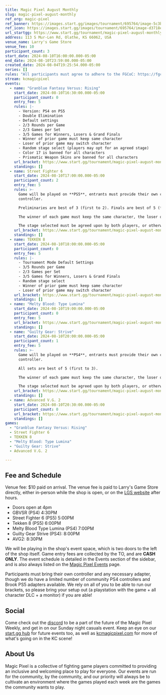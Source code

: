 ```yaml
---
title: Magic Pixel August Monthly
slug: magic-pixel-august-monthly
ref_org: magic-pixel
ref_banner: https://images.start.gg/images/tournament/695764/image-5c3b148cc9696459db10db25641ed218.png?ehk=D6RvuzAK5X%2FPwRYu53PEjfomaW9YgGRMwjRBwWlSc%2BE%3D&ehkOptimized=bS3znxJk2832c8R6OHkSFyPTtTUzUDWsv6vp8EoiCcg%3D
ref_icon: https://images.start.gg/images/tournament/695764/image-d3718e4b252ad1657bc04079c5e5ad58.png?ehk=7eqURc%2F9Ydk8Ek6jscscscO3U82L23Mm%2BgEEXEOjtaU%3D&ehkOptimized=tLqb7NjY9j0rkjfus8s3O82lpgWVyiR8dxVmjrcje%2BY%3D
url_startgg: https://www.start.gg/tournament/magic-pixel-august-monthly
address: 113 S Mur-Len Rd, Olathe, KS 66062, USA
venue_name: Larry's Game Store
venue_fee: 10
participant_count: 3
start_date: 2024-08-10T16:00:00.000-05:00
end_date: 2024-08-10T23:59:00.000-05:00
created_date: 2024-08-04T19:25:54.000-05:00
series: []
rules: "All participants must agree to adhere to the FGCoC: https://fgcoc.com/"
stream: kcmagicpixel
events:
  - name: "Granblue Fantasy Versus: Rising"
    start_date: 2024-08-10T16:30:00.000-05:00
    participant_count: 0
    entry_fee: 5
    rules: |-
      - Version: PS4 on PS5
      - Double Elimination
      - Default settings
      - 2/3 Rounds per Game
      - 2/3 Games per Set
      - 3/5 Games for Winners, Losers & Grand Finals
      - Winner of prior game must keep same character
      - Loser of prior game may switch character
      - Random stage select (players may opt for an agreed stage)
      - Color 17 is banned for all characters
      - Prismatic Weapon Skins are banned for all characters
    url_bracket: https://www.start.gg/tournament/magic-pixel-august-monthly/events/granblue-fantasy-versus-rising/brackets/1728123/2567105
    standings: []
  - name: Street Fighter 6
    start_date: 2024-08-10T17:00:00.000-05:00
    participant_count: 2
    entry_fee: 5
    rules: >-
      Game will be played on **PS5**, entrants must provide their own compatible
      controller.  

      Preliminaries are best of 3 (first to 2). Finals are best of 5 (first to 3).  

      The winner of each game must keep the same character, the loser of that game may switch characters.  

      The stage selected must be agreed upon by both players, or otherwise selected at random.
    url_bracket: https://www.start.gg/tournament/magic-pixel-august-monthly/events/street-fighter-6/brackets/1728121/2567103
    standings: []
  - name: TEKKEN 8
    start_date: 2024-08-10T18:00:00.000-05:00
    participant_count: 0
    entry_fee: 5
    rules: |-
      - Tournament Mode Default Settings
      - 3/5 Rounds per Game
      - 2/3 Games per Set
      - 3/5 Games for Winners, Losers & Grand Finals
      - Random stage select
      - Winner of prior game must keep same character
      - Loser of prior game may switch character
    url_bracket: https://www.start.gg/tournament/magic-pixel-august-monthly/events/tekken-8/brackets/1728124/2567106
    standings: []
  - name: "Melty Blood: Type Lumina"
    start_date: 2024-08-10T19:00:00.000-05:00
    participant_count: 0
    entry_fee: 5
    url_bracket: https://www.start.gg/tournament/magic-pixel-august-monthly/events/melty-blood-type-lumina/brackets/1728126/2567115
    standings: []
  - name: "Guilty Gear: Strive"
    start_date: 2024-08-10T20:00:00.000-05:00
    participant_count: 1
    entry_fee: 5
    rules: >-
      Game will be played on **PS4**, entrants must provide their own compatible
      controller.  

      All sets are best of 5 (first to 3).  

      The winner of each game must keep the same character, the loser of that game may switch characters.  

      The stage selected must be agreed upon by both players, or otherwise selected at random.
    url_bracket: https://www.start.gg/tournament/magic-pixel-august-monthly/events/guilty-gear-strive/brackets/1728120/2567102
    standings: []
  - name: Advanced V.G. 2
    start_date: 2024-08-10T20:30:00.000-05:00
    participant_count: 0
    url_bracket: https://www.start.gg/tournament/magic-pixel-august-monthly/events/avg2/brackets/1729122/2568342
    standings: []
games:
  - "Granblue Fantasy Versus: Rising"
  - Street Fighter 6
  - TEKKEN 8
  - "Melty Blood: Type Lumina"
  - "Guilty Gear: Strive"
  - Advanced V.G. 2

---
```


## Fee and Schedule

Venue fee: $10 paid on arrival. The venue fee is paid to Larry's Game Store directly, either in-person while the shop is open, or on the [LGS website](https://www.larrysgamestore.com/products/kc-magic-pixel-5) after hours. 

* Doors open at 4pm
* GBVSR (PS4) 4:30PM
* Street Fighter 6 (PS5) 5:00PM
* Tekken 8 (PS5) 6:00PM
* Melty Blood Type Lumina (PS4) 7:00PM
* Guilty Gear Strive (PS4): 8:00PM
* AVG2: 8:30PM


We will be playing in the shop's event space, which is two doors to the left of the shop itself. Game entry fees are collected by the TO, and are **CASH ONLY**. The event schedule is detailed in the Events section of the sidebar, and is also always listed on the [Magic Pixel Events](https://kcmagicpixel.com/events/) page.

Participants must bring their own controller and any necessary adapter, though we do have a limited number of community PS4 controllers and Brook PS5 adapters available. We rely on all of you to be able to run our brackets, so please bring your setup out (a playstation with the game + all character DLC + a monitor) if you are able!  

## Social

Come check out the [discord](https://discord.gg/jkmn6CVrrQ) to be a part of the future of the Magic Pixel Weekly, and get in on our Sunday night casuals event. Keep an eye on our [start.gg hub](https://www.start.gg/hub/magic-pixel) for future events too, as well as [kcmagicpixel.com](https://kcmagicpixel.com) for more of what's going on in the KC scene!

## About Us

Magic Pixel is a collective of fighting game players committed to providing an inclusive and welcoming place to play for everyone. Our events are run for the community, by the community, and our priority will always be to cultivate an environment where the games played each week are the games the community wants to play.
  